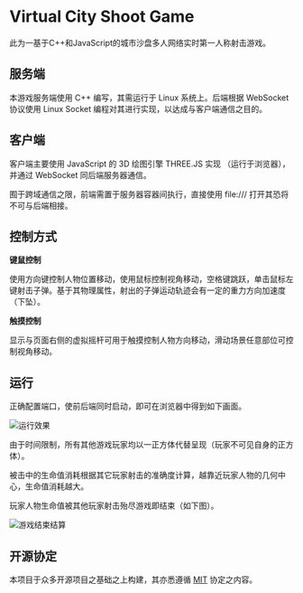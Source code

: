# Virtual City Shoot Game
此为一基于C++和JavaScript的城市沙盘多人网络实时第一人称射击游戏。

## 服务端 ##
本游戏服务端使用 C++ 编写，其需运行于 Linux 系统上。后端根据 WebSocket 协议使用 Linux Socket 编程对其进行实现，以达成与客户端通信之目的。


## 客户端 ##

客户端主要使用 JavaScript 的 3D 绘图引擎 THREE.JS 实现 （运行于浏览器），并通过 WebSocket 同后端服务器通信。

囿于跨域通信之限，前端需置于服务器容器间执行，直接使用 file:/// 打开其恐将不可与后端相接。


## 控制方式 ##

**键鼠控制**

使用方向键控制人物位置移动，使用鼠标控制视角移动，空格键跳跃，单击鼠标左键射击子弹。基于其物理属性，射出的子弹运动轨迹会有一定的重力方向加速度（下坠）。

**触摸控制**

显示与页面右侧的虚拟摇杆可用于触摸控制人物方向移动，滑动场景任意部位可控制视角移动。


## 运行 ##

正确配置端口，使前后端同时启动，即可在浏览器中得到如下画面。

![运行效果](https://github.com/Cheelem/VirtualCityShoot/blob/master/images/cityShoot.jpg?raw=true)

由于时间限制，所有其他游戏玩家均以一正方体代替呈现（玩家不可见自身的正方体）。

被击中的生命值消耗根据其它玩家射击的准确度计算，越靠近玩家人物的几何中心，生命值消耗越大。


玩家人物生命值被其他玩家射击殆尽游戏即结束（如下图）。

![游戏结束结算](https://github.com/Cheelem/VirtualCityShoot/blob/master/images/cityShootDead.jpg?raw=true)



## 开源协定 ##

本项目于众多开源项目之基础之上构建，其亦悉遵循 [MIT](http://opensource.org/licenses/MIT) 协定之内容。
